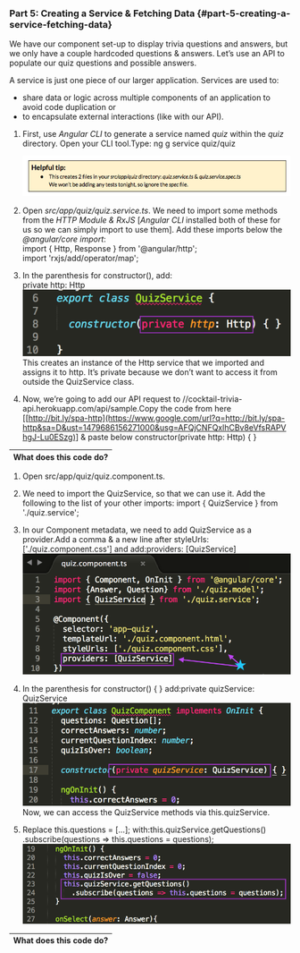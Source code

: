 ### Part 5: Creating a Service &amp; Fetching Data {#part-5-creating-a-service-fetching-data}

We have our component set-up to display trivia questions and answers, but we only have a couple hardcoded questions &amp; answers. Let’s use an API to populate our quiz questions and possible answers.

A service is just one piece of our larger application. Services are used to:

*   share data or logic across multiple components of an application to avoid code duplication or
*   to encapsulate external interactions (like with our API).


1.  First, use *Angular CLI* to generate a service named *quiz* within the *quiz* directory. Open your CLI tool.Type: <span class="cmd"> ng g service quiz/quiz</span>

       ![](../images/25.png)

1.  Open *src/app/quiz/quiz.service.ts*. We need to <span class="ref">import</span> some methods from the *HTTP Module &amp; RxJS* [*Angular CLI* installed both of these for us so we can simply import to use them]. Add these imports below the *@angular/core import*:<br><span class="new">import { Http, Response } from &#039;@angular/http&#039;;</span><br><span class="new">import &#039;rxjs/add/operator/map&#039;;</span><br>
2.  In the parenthesis for constructor(), add:<br><span class="new">private http: Http</span>![](/images/image27.png)<br>This creates an instance of the <span class="ref">Http</span> service that we imported and assigns it to <span class="ref">http</span>. It’s private because we don’t want to access it from outside the <span class="ref">QuizService</span> class.
3.  Now, we’re going to add our API request to //cocktail-trivia-api.herokuapp.com/api/sample.Copy the code from here [[http://bit.ly/spa-http](https://www.google.com/url?q=http://bit.ly/spa-http&sa=D&ust=1479686156271000&usg=AFQjCNFQxlhCBv8eVfsRAPVhgJ-Lu0ESzg)] &amp; paste below constructor(private http: Http) { }

| What does this code do? |
| --- |

1.  Open src/app/quiz/quiz.component.ts.

1.  We need to import the QuizService, so that we can use it. Add the following to the list of your other imports: import { QuizService } from &#039;./quiz.service&#039;;
2.  In our Component metadata, we need to add QuizService as a provider.Add a comma &amp; a new line after styleUrls: [&#039;./quiz.component.css&#039;] and add:providers: [QuizService]![](images/image22.png)
3.  In the parenthesis for constructor() { } add:private quizService: QuizService![](images/image48.png)Now, we can access the QuizService methods via this.quizService.
4.  Replace this.questions = [...]; with:this.quizService.getQuestions()  .subscribe(questions =&gt; this.questions = questions);![](images/image13.png)

| What does this code do? |
| --- |